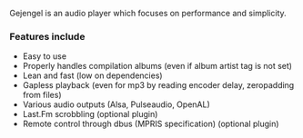 Gejengel is an audio player which focuses on performance and simplicity.


### Features include ###
  * Easy to use
  * Properly handles compilation albums (even if album artist tag is not set)
  * Lean and fast (low on dependencies)
  * Gapless playback (even for mp3 by reading encoder delay, zeropadding from files)
  * Various audio outputs (Alsa, Pulseaudio, OpenAL)
  * Last.Fm scrobbling (optional plugin)
  * Remote control through dbus (MPRIS specification) (optional plugin)